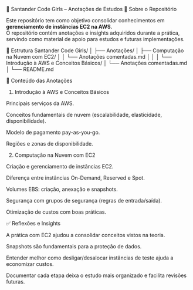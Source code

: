 🚀 Santander Code Girls – Anotações de Estudos
📌 Sobre o Repositório

Este repositório tem como objetivo consolidar conhecimentos em **gerenciamento de instâncias EC2 na AWS**.  
O repositório contém anotações e insights adquiridos durante a prática, servindo como material de apoio para estudos e futuras implementações.

📂 Estrutura
Santander Code Girls/
│
├── Anotações/
│   ├── Computação na Nuvem com EC2/
│   │   └── Anotações comentadas.md
│   │
│   └── Introdução à AWS e Conceitos Básicos/
│       └── Anotações comentadas.md
│
└── README.md

📖 Conteúdo das Anotações
1. Introdução à AWS e Conceitos Básicos

Principais serviços da AWS.

Conceitos fundamentais de nuvem (escalabilidade, elasticidade, disponibilidade).

Modelo de pagamento pay-as-you-go.

Regiões e zonas de disponibilidade.

2. Computação na Nuvem com EC2

Criação e gerenciamento de instâncias EC2.

Diferença entre instâncias On-Demand, Reserved e Spot.

Volumes EBS: criação, anexação e snapshots.

Segurança com grupos de segurança (regras de entrada/saída).

Otimização de custos com boas práticas.

✅ Reflexões e Insights

A prática com EC2 ajudou a consolidar conceitos vistos na teoria.

Snapshots são fundamentais para a proteção de dados.

Entender melhor como desligar/desalocar instâncias de teste ajuda a economizar custos.

Documentar cada etapa deixa o estudo mais organizado e facilita revisões futuras.


